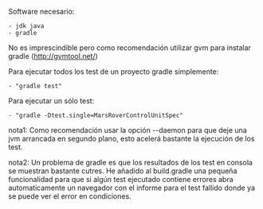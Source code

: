 Software necesario:

	- jdk java
	- gradle 

No es imprescindible pero como recomendación utilizar gvm para instalar gradle (http://gvmtool.net/)

Para ejecutar todos los test de un proyecto gradle simplemente: 

	- "gradle test"

Para ejecutar un sólo test:

	- "gradle -Dtest.single=MarsRoverControlUnitSpec"

nota1: Como recomendación usar la opción --daemon para que deje una jvm arrancada en segundo plano, esto acelerá bastante la ejecución de los test.

nota2: Un problema de gradle es que los resultados de los test en consola se muestran bastante cutres. He añadido al build.gradle una pequeña funcionalidad para que si algún test ejecutado contiene errores abra automaticamente un navegador con el informe para el test fallido donde ya se puede ver el error en condiciones.


